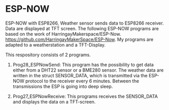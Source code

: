 # ESP-NOW
ESP-NOW with ESP8266, Weather sensor sends data to ESP8266 receiver. Data are displayed at TFT screen.
The following ESP-NOW programs are based on the work of HarringayMakerspace/ESP-Now.
https://github.com/HarringayMakerSpace/ESP-Now.
My programs are adapted to a weatherstation and a TFT-Display.

This respository consists of 2 programs.

1. Prog28_ESPNowSend:
This program has the possibility to get data either from a DHT22 sensor or a BME280 sensor.
The weather data are written in the struct SENSOR_DATA, which is transmitted
via the ESP-NOW protocol to the receiver every 6 minutes.
Between the transmissions the ESP is going into deep sleep.

2. Prog27_ESPNowReceive:
This programs receives the SENSOR_DATA and displays the data on a
TFT-screen.

